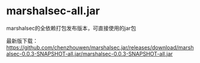 # marshalsec-all.jar
marshalsec的全依赖打包发布版本，可直接使用的jar包

最新版下载：https://github.com/chenzhouwen/marshalsec.jar/releases/download/marshalsec-0.0.3-SNAPSHOT-all.jar/marshalsec-0.0.3-SNAPSHOT-all.jar
